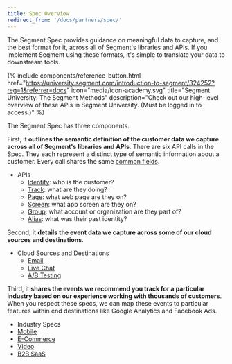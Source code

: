 ```yaml
---
title: Spec Overview
redirect_from: '/docs/partners/spec/'
---
```


The Segment Spec provides guidance on meaningful data to capture, and the best format for it, across all of Segment's libraries and APIs. If you implement Segment using these formats, it's simple to translate your data to downstream tools.

{% include components/reference-button.html href="https://university.segment.com/introduction-to-segment/324252?reg=1&referrer=docs" icon="media/icon-academy.svg" title="Segment University: The Segment Methods" description="Check out our high-level overview of these APIs in Segment University. (Must be logged in to access.)" %}

The Segment Spec has three components.

First, it **outlines the semantic definition of the customer data we capture across all of Segment's libraries and APIs**.  There are six API calls in the Spec. They each represent a distinct type of semantic information about a customer. Every call shares the same [common fields](/docs/connections/spec/common/).
- APIs
  - [Identify](/docs/connections/spec/identify/): who is the customer?
  - [Track](/docs/connections/spec/track/): what are they doing?
  - [Page](/docs/connections/spec/page/): what web page are they on?
  - [Screen](/docs/connections/spec/screen/): what app screen are they on?
  - [Group](/docs/connections/spec/group/): what account or organization are they part of?
  - [Alias](/docs/connections/spec/alias/): what was their past identity?

Second, it **details the event data we capture across some of our cloud sources and destinations**.
- Cloud Sources and Destinations
  - [Email](/docs/connections/spec/email/)
  - [Live Chat](/docs/connections/spec/live-chat/)
  - [A/B Testing](/docs/connections/spec/ab-testing/)

Third, it **shares the events we recommend you track for a particular industry based on our experience working with thousands of customers**. When you respect these specs, we can map these events to particular features within end destinations like Google Analytics and Facebook Ads.
- Industry Specs
 - [Mobile](/docs/connections/spec/mobile/)
 - [E-Commerce](/docs/connections/spec/ecommerce/v2/)
 - [Video](/docs/connections/spec/video/)
 - [B2B SaaS](/docs/connections/spec/b2b-saas/)

